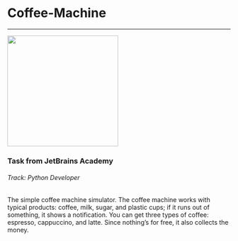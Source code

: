 # Coffee-Machine
____

<img width="250" src="https://cdn.icon-icons.com/icons2/736/PNG/512/coffee-machine_icon-icons.com_63089.png">

### Task from JetBrains Academy 
###### Track: Python Developer

The simple coffee machine simulator. The coffee machine works with typical products: coffee, milk, sugar,
and plastic cups; if it runs out of something, it shows a notification. You can get three types 
of coffee: espresso, cappuccino, and latte. Since nothing’s for free, it also collects the money.
